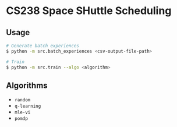 # CS238 Space SHuttle Scheduling

## Usage

```bash
# Generate batch experiences
$ python -m src.batch_experiences <csv-output-file-path>

# Train
$ python -m src.train --algo <algorithm>
```

## Algorithms

- `random`
- `q-learning`
- `mle-vi`
- `pomdp`
